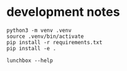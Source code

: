 # development notes

```text
python3 -m venv .venv
source .venv/bin/activate
pip install -r requirements.txt
pip install -e .
```

```text
lunchbox --help
```
